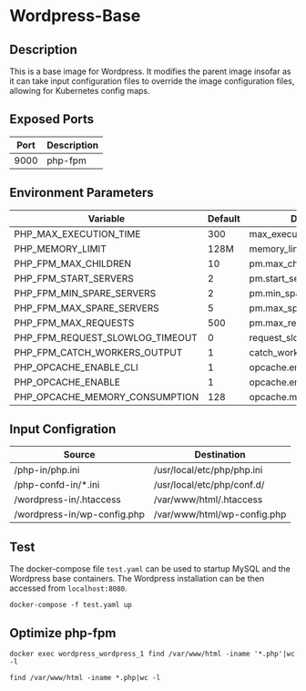 # Wordpress-Base

## Description

This is a base image for Wordpress.
It modifies the parent image insofar as
it can take input configuration files to override the image configuration
files, allowing for Kubernetes config maps.

## Exposed Ports

| Port | Description |
| ------------- | ----- |
| 9000  | php-fpm |

## Environment Parameters

| Variable | Default | Description |
| ------------- | ------------- | ----- |
| PHP_MAX_EXECUTION_TIME  | 300 | max_execution_time |
| PHP_MEMORY_LIMIT | 128M | memory_limit |
| PHP_FPM_MAX_CHILDREN | 10 | pm.max_children |
| PHP_FPM_START_SERVERS | 2 | pm.start_servers |
| PHP_FPM_MIN_SPARE_SERVERS | 2 | pm.min_spare_servers |
| PHP_FPM_MAX_SPARE_SERVERS | 5 | pm.max_spare_servers |
| PHP_FPM_MAX_REQUESTS | 500 | pm.max_requests |
| PHP_FPM_REQUEST_SLOWLOG_TIMEOUT | 0 | request_slowlog_timeout |
| PHP_FPM_CATCH_WORKERS_OUTPUT | 1 | catch_workers_output |
| PHP_OPCACHE_ENABLE_CLI | 1 | opcache.enable_cli |
| PHP_OPCACHE_ENABLE | 1 | opcache.enable |
| PHP_OPCACHE_MEMORY_CONSUMPTION | 128 | opcache.memory_consumption |


## Input Configration

| Source | Destination |
| ------------- | ------------- |
| /php-in/php.ini | /usr/local/etc/php/php.ini |
| /php-confd-in/*.ini | /usr/local/etc/php/conf.d/ |
| /wordpress-in/.htaccess | /var/www/html/.htaccess |
| /wordpress-in/wp-config.php | /var/www/html/wp-config.php |

## Test

The docker-compose file `test.yaml` can be used to startup MySQL and the
Wordpress base containers. The Wordpress installation can be then accessed
from `localhost:8080`.

```
docker-compose -f test.yaml up
```

## Optimize php-fpm

```
docker exec wordpress_wordpress_1 find /var/www/html -iname '*.php'|wc -l
```

```
find /var/www/html -iname *.php|wc -l
```
